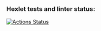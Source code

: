 ### Hexlet tests and linter status:
[![Actions Status](https://github.com/Pythonusus/python-project-52/actions/workflows/hexlet-check.yml/badge.svg)](https://github.com/Pythonusus/python-project-52/actions)
